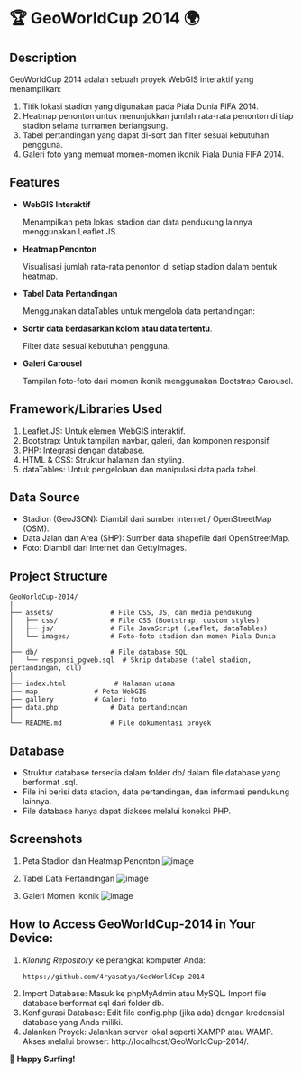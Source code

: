 # 🏆 GeoWorldCup 2014 🌍


## Description
GeoWorldCup 2014 adalah sebuah proyek WebGIS interaktif yang menampilkan:

1. Titik lokasi stadion yang digunakan pada Piala Dunia FIFA 2014.
2. Heatmap penonton untuk menunjukkan jumlah rata-rata penonton di tiap stadion selama turnamen berlangsung.
3. Tabel pertandingan yang dapat di-sort dan filter sesuai kebutuhan pengguna.
4. Galeri foto yang memuat momen-momen ikonik Piala Dunia FIFA 2014.

## Features
- **WebGIS Interaktif**

  Menampilkan peta lokasi stadion dan data pendukung lainnya menggunakan Leaflet.JS.

- **Heatmap Penonton**

  Visualisasi jumlah rata-rata penonton di setiap stadion dalam bentuk heatmap.

- **Tabel Data Pertandingan**

  Menggunakan dataTables untuk mengelola data pertandingan:

- **Sortir data berdasarkan kolom atau data tertentu**.

  Filter data sesuai kebutuhan pengguna.


- **Galeri Carousel**

  Tampilan foto-foto dari momen ikonik menggunakan Bootstrap Carousel.


 
## Framework/Libraries Used
  1. Leaflet.JS: Untuk elemen WebGIS interaktif.
  2. Bootstrap: Untuk tampilan navbar, galeri, dan komponen responsif.
  3. PHP: Integrasi dengan database.
  4. HTML & CSS: Struktur halaman dan styling.
  5. dataTables: Untuk pengelolaan dan manipulasi data pada tabel.



## Data Source
  - Stadion (GeoJSON): Diambil dari sumber internet / OpenStreetMap (OSM).
  - Data Jalan dan Area (SHP): Sumber data shapefile dari OpenStreetMap.
  - Foto: Diambil dari Internet dan GettyImages.



## Project Structure
```
GeoWorldCup-2014/
│
├── assets/              # File CSS, JS, dan media pendukung
│   ├── css/             # File CSS (Bootstrap, custom styles)
│   ├── js/              # File JavaScript (Leaflet, dataTables)
│   └── images/          # Foto-foto stadion dan momen Piala Dunia
│
├── db/                  # File database SQL
│   └── responsi_pgweb.sql  # Skrip database (tabel stadion, pertandingan, dll)
│
├── index.html            # Halaman utama
├── map              # Peta WebGIS
├── gallery          # Galeri foto
├── data.php             # Data pertandingan
│
└── README.md            # File dokumentasi proyek
```

## Database
- Struktur database tersedia dalam folder db/ dalam file database yang berformat .sql.
- File ini berisi data stadion, data pertandingan, dan informasi pendukung lainnya.
- File database hanya dapat diakses melalui koneksi PHP.

## Screenshots
1. Peta Stadion dan Heatmap Penonton
![image](https://github.com/user-attachments/assets/0df381e4-ff25-4fe7-ab01-4d9f3c452d63)

2. Tabel Data Pertandingan
![image](https://github.com/user-attachments/assets/e843e413-ede9-4b0f-8fdf-3acbce148210)

3. Galeri Momen Ikonik
![image](https://github.com/user-attachments/assets/e362a5bf-481a-4b07-bb8f-20033fdbfd0f)

## How to Access GeoWorldCup-2014 in Your Device:
1. _Kloning Repository_ ke perangkat komputer Anda:
   ```
   https://github.com/4ryasatya/GeoWorldCup-2014
   ```
2. Import Database:
   Masuk ke phpMyAdmin atau MySQL.
   Import file database berformat sql dari folder db.
3. Konfigurasi Database:
   Edit file config.php (jika ada) dengan kredensial database yang Anda miliki.
4. Jalankan Proyek:
   Jalankan server lokal seperti XAMPP atau WAMP.
   Akses melalui browser: http://localhost/GeoWorldCup-2014/.

🎉 **Happy Surfing!**
